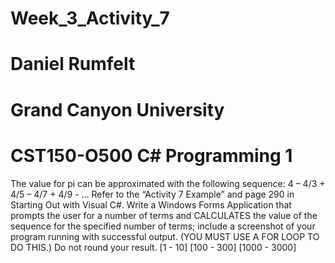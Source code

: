 # Week_3_Activity_7

# Daniel Rumfelt
# Grand Canyon University
# CST150-O500 C# Programming 1

The value for pi can be approximated with the following sequence:
4 – 4/3 + 4/5 – 4/7 + 4/9 - …
Refer to the “Activity 7 Example” and page 290 in Starting Out with Visual C#. Write a Windows Forms Application that prompts the user for a number of terms and CALCULATES the value of the sequence for the specified number of terms; include a screenshot of your program running with successful output. (YOU MUST USE A FOR LOOP TO DO THIS.) Do not round your result.
[1 - 10]
[100 - 300]
[1000 - 3000]
